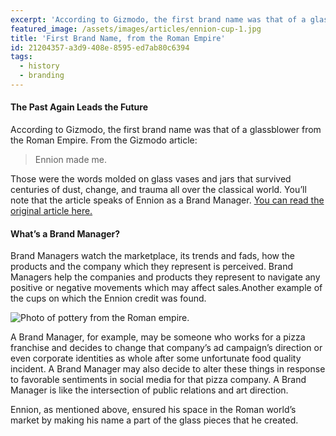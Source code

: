 ```yaml
---
excerpt: 'According to Gizmodo, the first brand name was that of a glassblower from the Roman Empire.'
featured_image: /assets/images/articles/ennion-cup-1.jpg
title: 'First Brand Name, from the Roman Empire'
id: 21204357-a3d9-408e-8595-ed7ab80c6394
tags:
  - history
  - branding
---
```

<h4>The Past Again Leads the Future</h4>
<p>According to Gizmodo, the first brand name was that of a glassblower from the Roman Empire. From the Gizmodo article:
</p>
<blockquote>
	Ennion made me.
</blockquote>
<p>Those were the words molded on glass vases and jars that survived centuries of dust, change, and trauma all over the classical world. You’ll note that the article speaks of Ennion as a Brand Manager. <a href="http://gizmodo.com/the-first-brand-name-was-a-1st-century-roman-glassblowe-1693509526" target="_blank">You can read the original article here.</a>
</p>
<h4>What’s a Brand Manager?</h4>
<p>Brand Managers watch the marketplace, its trends and fads, how the products and the company which they represent is perceived. Brand Managers help the companies and products they represent to navigate any positive or negative movements which may affect sales.Another example of the cups on which the Ennion credit was found.
</p>
<p><img src="/assets/images/articles/ennion-cup-2.jpg" alt="Photo of pottery from the Roman empire."><br>
</p>
<p>A Brand Manager, for example, may be someone who works for a pizza franchise and decides to change that company’s ad campaign’s direction or even corporate identities as whole after some unfortunate food quality incident. A Brand Manager may also decide to alter these things in response to favorable sentiments in social media for that pizza company. A Brand Manager is like the intersection of public relations and art direction.
</p>
<p>Ennion, as mentioned above, ensured his space in the Roman world’s market by making his name a part of the glass pieces that he created.
</p>